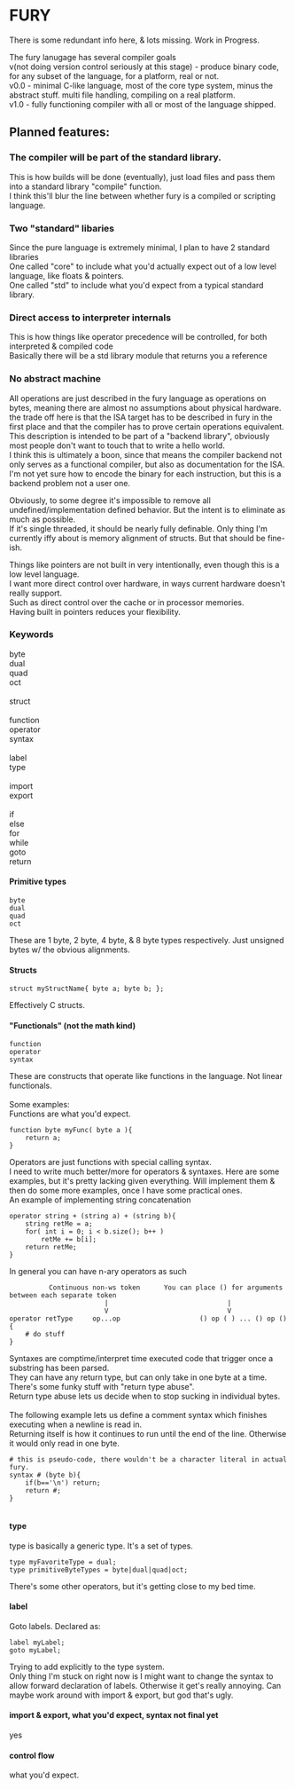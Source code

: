 # FURY

There is some redundant info here, & lots missing. Work in Progress.<br>

The fury lanugage has several compiler goals<br>
v(not doing version control seriously at this stage) - produce binary code, for any subset of the language, for a platform, real or not.<br>
v0.0 - minimal C-like language, most of the core type system, minus the abstract stuff. multi file handling, compiling on a real platform.<br>
v1.0 - fully functioning compiler with all or most of the language shipped.

## Planned features:

### The compiler will be part of the standard library.
This is how builds will be done (eventually), just load files and pass them into a standard library "compile" function.<br>
I think this'll blur the line between whether fury is a compiled or scripting language.<br>

### Two "standard" libaries
Since the pure language is extremely minimal, I plan to have 2 standard libraries<br>
One called "core" to include what you'd actually expect out of a low level language, like floats & pointers.<br>
One called "std" to include what you'd expect from a typical standard library.<br>

### Direct access to interpreter internals
This is how things like operator precedence will be controlled, for both interpreted & compiled code<br>
Basically there will be a std library module that returns you a reference

### No abstract machine
All operations are just described in the fury language as operations on bytes, meaning there are almost no assumptions about physical hardware.<br>
the trade off here is that the ISA target has to be described in fury in the first place and that the compiler has to prove certain operations equivalent.<br>
This description is intended to be part of a "backend library", obviously most people don't want to touch that to write a hello world.<br>
I think this is ultimately a boon, since that means the compiler backend not only serves as a functional compiler, but also as documentation for the ISA.<br>
I'm not yet sure how to encode the binary for each instruction, but this is a backend problem not a user one.<br>

Obviously, to some degree it's impossible to remove all undefined/implementation defined behavior. But the intent is to eliminate as much as possible.<br>
If it's single threaded, it should be nearly fully definable. Only thing I'm currently iffy about is memory alignment of structs. But that should be fine-ish.

Things like pointers are not built in very intentionally, even though this is a low level language.<br>
I want more direct control over hardware, in ways current hardware doesn't really support.<br>
Such as direct control over the cache or in processor memories.<br>
Having built in pointers reduces your flexibility.<br>

### Keywords
byte<br>
dual<br>
quad<br>
oct<br>
<br>
struct<br>
<br>
function<br>
operator<br>
syntax<br>
<br>
label<br>
type<br>
<br>
import<br>
export<br>
<br>
if<br>
else<br>
for<br>
while<br>
goto<br>
return<br>

#### Primitive types
    byte
    dual
    quad
    oct
These are 1 byte, 2 byte, 4 byte, & 8 byte types respectively. Just unsigned bytes w/ the obvious alignments.<br>

#### Structs
    struct myStructName{ byte a; byte b; };
Effectively C structs.<br>

#### "Functionals" (not the math kind)
    function
    operator
    syntax
These are constructs that operate like functions in the language. Not linear functionals.<br>
<br>
Some examples:<br>
Functions are what you'd expect.
```
function byte myFunc( byte a ){
    return a;
}
```

Operators are just functions with special calling syntax.<br>
I need to write much better/more for operators & syntaxes. Here are some examples, but it's pretty lacking given everything. Will implement them & then do some more examples, once I have some practical ones.<br>
An example of implementing string concatenation
```
operator string + (string a) + (string b){
    string retMe = a;
    for( int i = 0; i < b.size(); b++ )
        retMe += b[i];
    return retMe;
}
```

In general you can have n-ary operators as such<br>
```
          Continuous non-ws token      You can place () for arguments between each separate token
                        |                              |
                        V                              V
operator retType     op...op                    () op ( ) ... () op () {
    # do stuff
}
```


Syntaxes are comptime/interpret time executed code that trigger once a substring has been parsed.<br>
They can have any return type, but can only take in one byte at a time.<br>
There's some funky stuff with "return type abuse".<br>
Return type abuse lets us decide when to stop sucking in individual bytes.<br>
<br>
The following example lets us define a comment syntax which finishes executing when a newline is read in.<br>
Returning itself is how it continues to run until the end of the line. Otherwise it would only read in one byte.<br>
```
# this is pseudo-code, there wouldn't be a character literal in actual fury.
syntax # (byte b){
    if(b=='\n') return;
    return #;
}


```
#### type
type is basically a generic type. It's a set of types.<br>
```
type myFavoriteType = dual;
type primitiveByteTypes = byte|dual|quad|oct;
```
There's some other operators, but it's getting close to my bed time.<br>

#### label
Goto labels. Declared as:
```
label myLabel;
goto myLabel;
```
Trying to add explicitly to the type system.<br>
Only thing I'm stuck on right now is I might want to change the syntax to allow forward declaration of labels. Otherwise it get's really annoying. Can maybe work around with import & export, but god that's ugly.<br>

#### import & export, what you'd expect, syntax not final yet
yes
#### control flow
what you'd expect.
